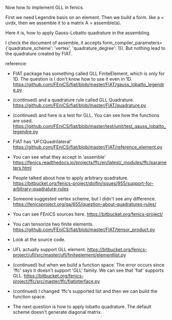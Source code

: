 Now how to implement GLL in fenics. 

First we need Legendre basis on an element. 
Then we build a form. like
a = u*v*dx,
then we assemble it to a matrix
A = assemble(a). 

Here it is, how to apply Gauss-Lobatto quadrature in the assembling. 

I check the document of assemble, it accepts 
form_compiler_parameters={'quadrature_scheme': 'vertex',
                                          'quadrature_degree': 1}).
But nothing lead to the quadrature created by FIAT.


reference:
- FIAT package has something called GLL FiniteElement, which is only for 1D. The question is I don't know how to use it even in 1D.
https://github.com/FEniCS/fiat/blob/master/FIAT/gauss_lobatto_legendre.py

- (continued) and a quadrature rule called GLL Quadrature.
https://github.com/FEniCS/fiat/blob/master/FIAT/quadrature.py

- (continued) and here is a test for GLL. You can see how the functions are used.
https://github.com/FEniCS/fiat/blob/master/test/unit/test_gauss_lobatto_legendre.py

- FIAT has 'UFCQuadrilateral' 
https://github.com/FEniCS/fiat/blob/master/FIAT/reference_element.py

- You can see what they accept in 'assemble'
https://fenics.readthedocs.io/projects/ffc/en/latest/_modules/ffc/parameters.html

- People talked about how to apply arbitrary quadrature.
https://bitbucket.org/fenics-project/dolfin/issues/955/support-for-arbitrary-quadrature-rules

- Someone suggested vertex scheme, but I didn't see any difference. 
https://fenicsproject.org/qa/655/question-about-quadratures-rules/

- You can see FEniCS sources here. 
https://bitbucket.org/fenics-project/

- You can tensorize two finite elements.
https://github.com/FEniCS/fiat/blob/master/FIAT/tensor_product.py

- Look at the source code. 
- UFL actually support GLL element. 
https://bitbucket.org/fenics-project/ufl/src/master/ufl/finiteelement/elementlist.py
- (continued) but when we build a function space. The error occurs since 'ffc' says it doesn't support 'GLL' family. We can see that 'fiat' supports GLL.
https://bitbucket.org/fenics-project/ffc/src/master/ffc/fiatinterface.py
- (continued) I changed 'ffc's supported list and then we can build the function space.

- The next question is how to apply lobatto quadrature. The default scheme doesn't generate diagonal matrix.


